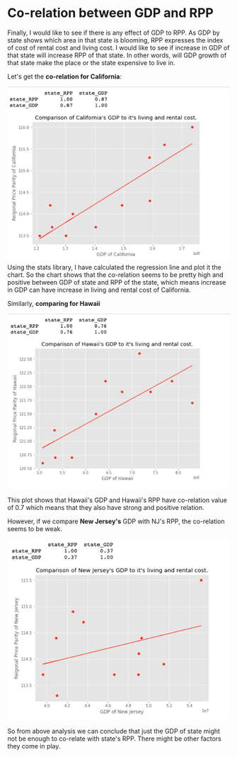 # Co-relation between GDP and RPP

Finally, I would like to see if there is any effect of GDP to RPP. As GDP by state shows which area in that state is blooming, RPP expresses the index of cost
of rental cost and living cost. I would like to see if increase in GDP of that state will increase RPP of that state. In other words, will GDP growth of that state 
make the place or the state expensive to live in.

Let's get the **co-relation for California**:

![5.a](5.a..png)
Using the stats library, I have calculated the regression line and plot it the chart. So the chart shows that the co-relation seems to be pretty high and positive 
between GDP of state and RPP of the state, which means increase in GDP can have increase in living and rental cost of California.

Similarly, **comparing for Hawaii**


![5.b.](https://github.com/ujjoli/Individual-Project/blob/gh-pages/screenshots/5.b..png)


This plot shows that Hawaii's GDP and Hawaii's RPP have co-relation value of 0.7 which means that they also have strong and positive relation.


However, if we compare **New Jersey's** GDP with NJ's RPP, the co-relation seems to be weak.

![5.c.](https://github.com/ujjoli/Individual-Project/blob/gh-pages/screenshots/5.c..png)


So from above analysis we can conclude that just the GDP of state might not be enough to co-relate with state's RPP. There might be other factors they come in play.

